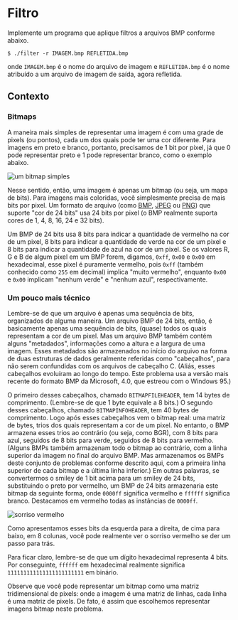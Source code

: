 Filtro
======

Implemente um programa que aplique filtros a arquivos BMP conforme abaixo.

    $ ./filter -r IMAGEM.bmp REFLETIDA.bmp
    

onde `IMAGEM.bmp` é o nome do arquivo de imagem e `REFLETIDA.bmp` é o nome atribuído a um arquivo de imagem de saída, agora refletida.

Contexto
----------

### Bitmaps

A maneira mais simples de representar uma imagem é com uma grade de pixels (ou pontos), cada um dos quais pode ter uma cor diferente. Para imagens em preto e branco, portanto, precisamos de 1 bit por pixel, já que 0 pode representar preto e 1 pode representar branco, como o exemplo abaixo.

![um bitmap simples](https://cs50.harvard.edu/x/2023/psets/4/filter/more/bitmap.png)

Nesse sentido, então, uma imagem é apenas um bitmap (ou seja, um mapa de bits). Para imagens mais coloridas, você simplesmente precisa de mais bits por pixel. Um formato de arquivo (como [BMP](https://pt.wikipedia.org/wiki/BMP), [JPEG](https://pt.wikipedia.org/wiki/JPEG) ou [PNG](https://pt.wikipedia.org/wiki/PNG)) que suporte "cor de 24 bits" usa 24 bits por pixel (o BMP realmente suporta cores de 1, 4, 8, 16, 24 e 32 bits).

Um BMP de 24 bits usa 8 bits para indicar a quantidade de vermelho na cor de um pixel, 8 bits para indicar a quantidade de verde na cor de um pixel e 8 bits para indicar a quantidade de azul na cor de um pixel. Se os valores R, G e B de algum pixel em um BMP forem, digamos, `0xff`, `0x00` e `0x00` em hexadecimal, esse pixel é puramente vermelho, pois `0xff` (também conhecido como `255` em decimal) implica "muito vermelho", enquanto `0x00` e `0x00` implicam "nenhum verde" e "nenhum azul", respectivamente.

### Um pouco mais técnico

Lembre-se de que um arquivo é apenas uma sequência de bits, organizados de alguma maneira. Um arquivo BMP de 24 bits, então, é basicamente apenas uma sequência de bits, (quase) todos os quais representam a cor de um pixel. Mas um arquivo BMP também contém alguns "metadados", informações como a altura e a largura de uma imagem. Esses metadados são armazenados no início do arquivo na forma de duas estruturas de dados geralmente referidas como "cabeçalhos", para não serem confundidas com os arquivos de cabeçalho C. (Aliás, esses cabeçalhos evoluíram ao longo do tempo. Este problema usa a versão mais recente do formato BMP da Microsoft, 4.0, que estreou com o Windows 95.)

O primeiro desses cabeçalhos, chamado `BITMAPFILEHEADER`, tem 14 bytes de comprimento. (Lembre-se de que 1 byte equivale a 8 bits.) O segundo desses cabeçalhos, chamado `BITMAPINFOHEADER`, tem 40 bytes de comprimento. Logo após esses cabeçalhos vem o bitmap real: uma matriz de bytes, trios dos quais representam a cor de um pixel. No entanto, o BMP armazena esses trios ao contrário (ou seja, como BGR), com 8 bits para azul, seguidos de 8 bits para verde, seguidos de 8 bits para vermelho. (Alguns BMPs também armazenam todo o bitmap ao contrário, com a linha superior da imagem no final do arquivo BMP. Mas armazenamos os BMPs deste conjunto de problemas conforme descrito aqui, com a primeira linha superior de cada bitmap e a última linha inferior.) Em outras palavras, se convertermos o smiley de 1 bit acima para um smiley de 24 bits, substituindo o preto por vermelho, um BMP de 24 bits armazenaria este bitmap da seguinte forma, onde `0000ff` significa vermelho e `ffffff` significa branco. Destacamos em vermelho todas as instâncias de `0000ff`.

![sorriso vermelho](https://cs50.harvard.edu/x/2023/psets/4/filter/more/red_smile.png)

Como apresentamos esses bits da esquerda para a direita, de cima para baixo, em 8 colunas, você pode realmente ver o sorriso vermelho se der um passo para trás.

Para ficar claro, lembre-se de que um dígito hexadecimal representa 4 bits. Por conseguinte, `ffffff` em hexadecimal realmente significa `111111111111111111111111` em binário.

Observe que você pode representar um bitmap como uma matriz tridimensional de pixels: onde a imagem é uma matriz de linhas, cada linha é uma matriz de pixels. De fato, é assim que escolhemos representar imagens bitmap neste problema.